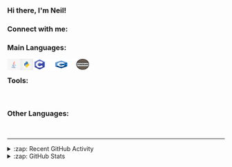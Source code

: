 ### Hi there, I'm Neil!

### Connect with me:
<!--https://raw.githubusercontent.com/user/repository/branch/filename-->

### Main Languages:

<img align="left" alt="Java" width="30px" height="26px" 
src="https://github.com/RandomKiddo/RandomKiddo/blob/main/Images/java.jpg" />
<img align="left" alt="Python" width="30px" height="26px" 
src="https://github.com/RandomKiddo/RandomKiddo/blob/main/Images/python.png" />
<img align="left" alt="C" width="30px" height="26px" 
src="https://github.com/RandomKiddo/RandomKiddo/blob/main/Images/c.png" />
<img align="left" alt="C++" width="70px" height="26px" 
src="https://github.com/RandomKiddo/RandomKiddo/blob/main/Images/c++.png" />
<img align="left" alt="Fortran" width="30px" height="26px" 
src="https://github.com/RandomKiddo/RandomKiddo/blob/main/Images/fortran.png" />

<br />

### Tools:

<br />

### Other Languages:

<br />

---

<details>
  <summary>:zap: Recent GitHub Activity</summary>
  
<!--START_SECTION:activity-->
1. ❌ Closed PR [#14](https://github.com/codeSTACKr/codeSTACKr/pull/14) in [codeSTACKr/codeSTACKr](https://github.com/codeSTACKr/codeSTACKr)
2. 🗣 Commented on [#14](https://github.com/codeSTACKr/codeSTACKr/issues/14) in [codeSTACKr/codeSTACKr](https://github.com/codeSTACKr/codeSTACKr)
3. ❌ Closed PR [#7](https://github.com/codeSTACKr/codeSTACKr/pull/7) in [codeSTACKr/codeSTACKr](https://github.com/codeSTACKr/codeSTACKr)
4. 🎉 Merged PR [#6](https://github.com/codeSTACKr/codeSTACKr/pull/6) in [codeSTACKr/codeSTACKr](https://github.com/codeSTACKr/codeSTACKr)
5. 💪 Opened PR [#259](https://github.com/florinpop17/app-ideas/pull/259) in [florinpop17/app-ideas](https://github.com/florinpop17/app-ideas)
<!--END_SECTION:activity-->

</details>

<details>
  <summary>:zap: GitHub Stats</summary>

  <img align="left" alt="codeSTACKr's GitHub Stats" src="https://github-readme-stats.codestackr.vercel.app/api?username=codeSTACKr&show_icons=true&hide_border=true" />

</details>
